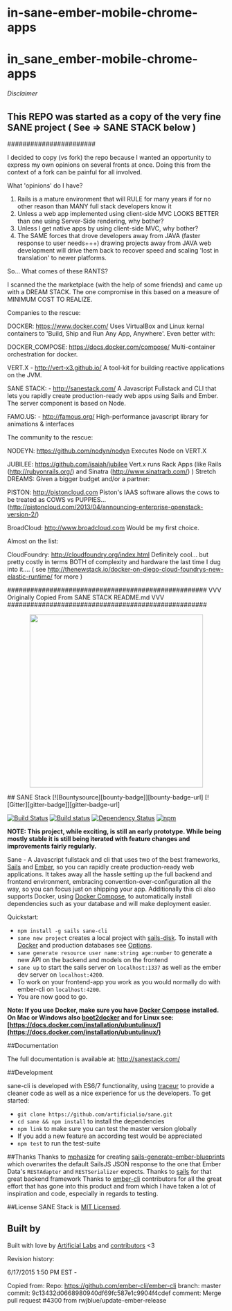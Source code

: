 # in-sane-ember-mobile-chrome-apps

# in_sane_ember-mobile-chrome-apps

###### Disclaimer #####
## This REPO was started as a copy of the very fine SANE project ( See => SANE STACK below )
#######################

I decided to copy (vs fork) the repo because I wanted an opportunity to express my own opinions on several fronts at once. Doing this from the context of a fork can be painful for all involved.

What 'opinions' do I have?

1) Rails is a mature environment that will RULE for many years if for no other reason than MANY full stack developers know it
2) Unless a web app implemented using client-side MVC LOOKS BETTER than one using Server-Side rendering, why bother?
3) Unless I get native apps by using client-side MVC, why bother?
4) The SAME forces that drove developers away from JAVA (faster response to user needs+++) drawing projects away from JAVA web development will drive them back to recover speed and scaling 'lost in translation' to newer platforms.

So... What comes of these RANTS?

I scanned the the marketplace (with the help of some friends) and came up with a DREAM STACK. The one compromise in this based on a measure of MINIMUM COST TO REALIZE.

Companies to the rescue:

DOCKER: https://www.docker.com/
    Uses VirtualBox and Linux kernal containers to 'Build, Ship and Run Any App, Anywhere'. Even better with:

DOCKER_COMPOSE: https://docs.docker.com/compose/
    Multi-container orchestration for docker.

VERT.X - http://vert-x3.github.io/
    A tool-kit for building reactive applications on the JVM.

SANE STACK: - http://sanestack.com/
    A Javascript Fullstack and CLI that lets you rapidly create production-ready web apps using Sails and Ember. The server component is based on Node.

FAMO.US: - http://famous.org/
    High-performance javascript library for animations & interfaces

The community to the rescue:

NODEYN: https://github.com/nodyn/nodyn
    Executes Node on VERT.X

JUBILEE: https://github.com/isaiah/jubilee
    Vert.x runs Rack Apps (like Rails (http://rubyonrails.org/) and Sinatra (http://www.sinatrarb.com/) )
Stretch DREAMS: Given a bigger budget and/or a partner:

PISTON: http://pistoncloud.com
  Piston's IAAS software allows the cows to be treated as COWS vs PUPPIES... (http://pistoncloud.com/2013/04/announcing-enterprise-openstack-version-2/)

BroadCloud: http://www.broadcloud.com
  Would be my first choice.

Almost on the list:

CloudFoundry: http://cloudfoundry.org/index.html
    Definitely cool... but pretty costly in terms BOTH of complexity and hardware the last time I dug into it....
    ( see http://thenewstack.io/docker-on-diego-cloud-foundrys-new-elastic-runtime/ for more )

####################################################
VVV Originally Copied From SANE STACK README.md VVV
####################################################

<p align="center">
  <img src="https://camo.githubusercontent.com/b8ecf54b15f51c7c992d6fce003b661c96d8acec/68747470733a2f2f63646e2e7261776769742e636f6d2f6172746966696369616c696f2f73616e652f67682d70616765732f5f696e636c756465732f73616e652d6c6f676f2e737667" width="400"/>
</p>
## SANE Stack [![Bountysource][bounty-badge]][bounty-badge-url] [![Gitter][gitter-badge]][gitter-badge-url]

[![Build Status][travis-badge]][travis-badge-url] [![Build status][appveyor-badge]][appveyor-badge-url]  [![Dependency Status][david-badge]][david-badge-url] [![npm][npm-badge]][npm-badge-url]

**NOTE: This project, while exciting, is still an early prototype. While being mostly stable it is still being iterated with feature changes and improvements fairly regularly.**

Sane - A Javascript fullstack and cli that uses two of the best frameworks, [Sails](http://sailsjs.org/) and [Ember](http://emberjs.com/), so you can rapidly create production-ready web applications. It takes away all the hassle setting up the full backend and frontend environment, embracing convention-over-configuration all the way, so you can focus just on shipping your app. Additionally this cli also supports Docker, using [Docker Compose](https://docs.docker.com/compose/), to automatically install dependencies such as your database and will make deployment easier.

Quickstart:
* `npm install -g sails sane-cli`
* `sane new project` creates a local project with [sails-disk](https://github.com/balderdashy/sails-disk). To install with [Docker](https://www.docker.com/) and production databases see [Options](http://sanestack.com/#sane-stack-options).
* `sane generate resource user name:string age:number` to generate a new API on the backend and models on the frontend
* `sane up` to start the sails server on `localhost:1337` as well as the ember dev server on `localhost:4200`.
* To work on your frontend-app you work as you would normally do with ember-cli on `localhost:4200`.
* You are now good to go.

**Note: If you use Docker, make sure you have [Docker Compose](http://docs.docker.com/compose/) installed. On Mac or Windows also [boot2docker](http://boot2docker.io/) and for Linux see: [https://docs.docker.com/installation/ubuntulinux/](https://docs.docker.com/installation/ubuntulinux/)**

##Documentation

The full documentation is available at: http://sanestack.com/

##Development

sane-cli is developed with ES6/7 functionality, using [traceur](https://github.com/google/traceur-compiler) to provide a cleaner code as well as a nice experience for us the developers.
To get started:
* `git clone https://github.com/artificialio/sane.git`
* `cd sane && npm install` to install the dependencies
* `npm link` to make sure you can test the master version globally
* If you add a new feature an according test would be appreciated
* `npm test` to run the test-suite

##Thanks
Thanks to [mphasize](https://github.com/mphasize) for creating [sails-generate-ember-blueprints](https://github.com/mphasize/sails-generate-ember-blueprints) which overwrites the default SailsJS JSON response to the one that Ember Data's `RESTAdapter` and `RESTSerializer` expects.
Thanks to [sails](https://github.com/balderdashy/sails) for that great backend framework
Thanks to [ember-cli](https://github.com/stefanpenner/ember-cli) contributors for all the great effort that has gone into this product and from which I have taken a lot of inspiration and code, especially in regards to testing.

##License
SANE Stack is [MIT Licensed](https://github.com/artificialio/sails-ember-starter-kit/blob/master/LICENSE.md).

## Built by

[gitter-badge]: https://badges.gitter.im/Join+Chat.svg
[gitter-badge-url]: https://gitter.im/artificialio/sane?utm_source=badge&utm_medium=badge&utm_campaign=pr-badge&utm_content=badge
[travis-badge]: https://travis-ci.org/artificialio/sane.svg?branch=master
[travis-badge-url]: https://travis-ci.org/artificialio/sane
[david-badge]: https://img.shields.io/david/artificialio/sane.svg?style=flat
[david-badge-url]: https://david-dm.org/artificialio/sane
[appveyor-badge]: https://ci.appveyor.com/api/projects/status/oku88ae3kxddbw14/branch/master?svg=true
[appveyor-badge-url]: https://ci.appveyor.com/project/Globegitter/sane/branch/master
[npm-badge]: https://img.shields.io/npm/v/sane-cli.svg
[npm-badge-url]: https://www.npmjs.com/package/sane-cli
[bounty-badge]: https://www.bountysource.com/badge/team?team_id=58969&amp;style=bounties_received
[bounty-badge-url]: https://www.bountysource.com/teams/sane-stack?utm_source=Sane%20Stack&utm_medium=shield&utm_campaign=raised
[code-climate-badge]: https://codeclimate.com/github/artificialio/sane/badges/gpa.svg
[code-climate-badge-url]: https://codeclimate.com/github/artificialio/sane

Built with love by [Artificial Labs](http://artificial.io/) and [contributors](https://github.com/artificialio/sane/graphs/contributors) <3

Revision history:

6/17/2015 1:50 PM EST -

Copied from:
  Repo: https://github.com/ember-cli/ember-cli
  branch: master
  commit: 9c13432d0668980940df69fc587e1c9904f4cdef
  comment: Merge pull request #4300 from rwjblue/update-ember-release

